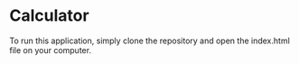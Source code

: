 # Calculator

To run this application, simply clone the repository and open the index.html file on your computer.
